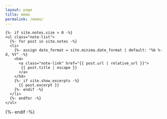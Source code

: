 ```yaml
---
layout: page
title: memo
permalink: /memo/
---
```


    {%- if site.notes.size > 0 -%}
    <ul class="note-list">
      {%- for post in site.notes -%}
      <li>
        {%- assign date_format = site.minima.date_format | default: "%b %-d, %Y" -%}
        <h4>
          <a class="note-link" href="{{ post.url | relative_url }}">
           {{ post.title | escape }}
          </a>
        </h4>
        {%- if site.show_excerpts -%}
          {{ post.excerpt }}
        {%- endif -%}
      </li>
      {%- endfor -%}
    </ul>
  {%- endif -%}